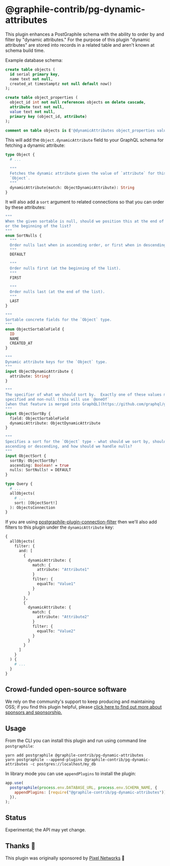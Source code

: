 # @graphile-contrib/pg-dynamic-attributes

This plugin enhances a PostGraphile schema with the ability to order by and
filter by "dynamic attributes." For the purpose of this plugin "dynamic
attributes" are stored into records in a related table and aren't known at
schema build time.

Example database schema:

```sql
create table objects (
  id serial primary key,
  name text not null,
  created_at timestamptz not null default now()
);

create table object_properties (
  object_id int not null references objects on delete cascade,
  attribute text not null,
  value text not null,
  primary key (object_id, attribute)
);

comment on table objects is E'@dynamicAttributes object_properties value';
```

This will add the `Object.dynamicAttribute` field to your GraphQL schema for
fetching a dynamic attribute:

```graphql
type Object {
  # ...

  """
  Fetches the dynamic attribute given the value of `attribute` for this
  `Object`.
  """
  dynamicAttribute(match: ObjectDynamicAttribute): String
}
```

It will also add a `sort` argument to related connections so that you can order
by these attributes:

```graphql
"""
When the given sortable is null, should we position this at the end of the list
or the beginning of the list?
"""
enum SortNulls {
  """
  Order nulls last when in ascending order, or first when in descending order.
  """
  DEFAULT

  """
  Order nulls first (at the beginning of the list).
  """
  FIRST

  """
  Order nulls last (at the end of the list).
  """
  LAST
}

"""
Sortable concrete fields for the `Object` type.
"""
enum ObjectSortableField {
  ID
  NAME
  CREATED_AT
}

"""
Dynamic attribute keys for the `Object` type.
"""
input ObjectDynamicAttribute {
  attribute: String!
}

"""
The specifier of what we should sort by.  Exactly one of these values must be
specified and non-null (this will use `@oneOf`
[when that feature is merged into GraphQL](https://github.com/graphql/graphql-spec/pull/825)).
"""
input ObjectSortBy {
  field: ObjectSortableField
  dynamicAttribute: ObjectDynamicAttribute
}

"""
Specifies a sort for the `Object` type - what should we sort by, should it be
ascending or descending, and how should we handle nulls?
"""
input ObjectSort {
  sortBy: ObjectSortBy!
  ascending: Boolean! = true
  nulls: SortNulls! = DEFAULT
}

type Query {
  # ...
  allObjects(
    # ...
    sort: [ObjectSort!]
  ): ObjectsConnection
}
```

If you are using
[postgraphile-plugin-connection-filter](https://github.com/graphile-contrib/postgraphile-plugin-connection-filter)
then we'll also add filters to this plugin under the `dynamicAttribute` key:

```graphql
{
  allObjects(
    filter: {
      and: [
        {
          dynamicAttribute: {
            match: {
              attribute: "Attribute1"
            }
            filter: {
              equalTo: "Value1"
            }
          }
        },
        {
          dynamicAttribute: {
            match: {
              attribute: "Attribute2"
            }
            filter: {
              equalTo: "Value2"
            }
          }
        }
      ]
    }
  ) {
    # ...
  }
}
```

## Crowd-funded open-source software

We rely on the community's support to keep producing and maintaining OSS; if you
find this plugin helpful, please
[click here to find out more about sponsors and sponsorship.](https://www.graphile.org/sponsor/)

## Usage

From the CLI you can install this plugin and run using command line
`postgraphile`:

```
yarn add postgraphile @graphile-contrib/pg-dynamic-attributes
yarn postgraphile --append-plugins @graphile-contrib/pg-dynamic-attributes -c postgres://localhost/my_db
```

In library mode you can use `appendPlugins` to install the plugin:

```js
app.use(
  postgraphile(process.env.DATABASE_URL, process.env.SCHEMA_NAME, {
    appendPlugins: [require("@graphile-contrib/pg-dynamic-attributes")],
  }),
);
```

## Status

Experimental; the API may yet change.

## Thanks 🙏

This plugin was originally sponsored by
[Pixel Networks](https://pixel-networks.com/) 🙌

